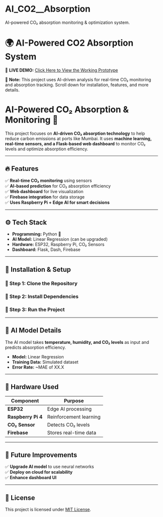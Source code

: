 # AI_CO2__Absorption
AI-powered CO₂ absorption monitoring &amp; optimization system.
# 🌍 AI-Powered CO2 Absorption System  

🚀 **LIVE DEMO:** [Click Here to View the Working Prototype](https://aico2absorption-dmgxu6luwyg7t7drki9ot7.streamlit.app/)  

📌 **Note:** This project uses AI-driven analysis for real-time CO₂ monitoring and absorption tracking. Scroll down for installation, features, and more details.

# AI-Powered CO₂ Absorption & Monitoring 🚀

This project focuses on **AI-driven CO₂ absorption technology** to help reduce carbon emissions at ports like Mumbai. It uses **machine learning, real-time sensors, and a Flask-based web dashboard** to monitor CO₂ levels and optimize absorption efficiency.

---

## 🔥 Features  
✅ **Real-time CO₂ monitoring** using sensors  
✅ **AI-based prediction** for CO₂ absorption efficiency  
✅ **Web dashboard** for live visualization  
✅ **Firebase integration** for data storage  
✅ **Uses Raspberry Pi + Edge AI for smart decisions**  

---

## ⚙️ Tech Stack  
- **Programming:** Python 🐍  
- **AI Model:** Linear Regression (can be upgraded)  
- **Hardware:** ESP32, Raspberry Pi, CO₂ Sensors  
- **Dashboard:** Flask, Dash, Firebase  

---

## 📂 Installation & Setup  
### 🔹 Step 1: Clone the Repository  
  
### 🔹 Step 2: Install Dependencies  

### 🔹 Step 3: Run the Project  


---



## 🤖 AI Model Details  
The AI model takes **temperature, humidity, and CO₂ levels** as input and predicts absorption efficiency.  

- **Model:** Linear Regression  
- **Training Data:** Simulated dataset  
- **Error Rate:** ~MAE of XX.X  

---

## 📡 Hardware Used  
| Component   | Purpose |
|------------|---------|
| **ESP32**  | Edge AI processing |
| **Raspberry Pi 4** | Reinforcement learning |
| **CO₂ Sensor** | Detects CO₂ levels |
| **Firebase** | Stores real-time data |

---

## 📌 Future Improvements  
✅ **Upgrade AI model** to use neural networks  
✅ **Deploy on cloud for scalability**  
✅ **Enhance dashboard UI**  


---

## 📜 License  
This project is licensed under [MIT License](LICENSE).

